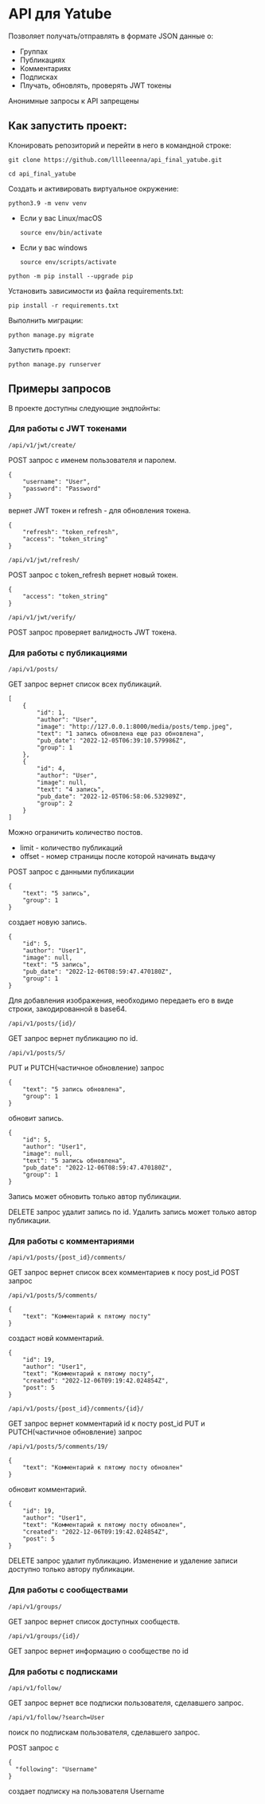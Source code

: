 # API для Yatube
Позволяет получать/отправлять в формате JSON данные о:
- Группах
- Публикациях
- Комментариях
- Подписках
- Плучать, обновлять, проверять JWT токены

Анонимные запросы к API запрещены

## Как запустить проект:

Клонировать репозиторий и перейти в него в командной строке:

```
git clone https://github.com/lllleeenna/api_final_yatube.git
```

```
cd api_final_yatube
```

Cоздать и активировать виртуальное окружение:

```
python3.9 -m venv venv
```

* Если у вас Linux/macOS

    ```
    source env/bin/activate
    ```

* Если у вас windows

    ```
    source env/scripts/activate
    ```

```
python -m pip install --upgrade pip
```

Установить зависимости из файла requirements.txt:

```
pip install -r requirements.txt
```

Выполнить миграции:

```
python manage.py migrate
```

Запустить проект:

```
python manage.py runserver
```

## Примеры запросов
В проекте доступны следующие эндпойнты:

### Для работы с JWT токенами
```
/api/v1/jwt/create/
```
POST запрос с именем пользователя и паролем.
```
{
    "username": "User",
    "password": "Password"
}
```
вернет JWT токен и refresh - для обновления токена.
```
{
    "refresh": "token_refresh",
    "access": "token_string"
}
```

```
/api/v1/jwt/refresh/
```
POST запрос с token_refresh вернет новый токен.
```
{
    "access": "token_string"
}
```

```
/api/v1/jwt/verify/
```
POST запрос проверяет валидность JWT токена.

###  Для работы с публикациями
```
/api/v1/posts/
```
GET запрос вернет список всех публикаций.
```
[
    {
        "id": 1,
        "author": "User",
        "image": "http://127.0.0.1:8000/media/posts/temp.jpeg",
        "text": "1 запись обновлена еще раз обновлена",
        "pub_date": "2022-12-05T06:39:10.579986Z",
        "group": 1
    },
    {
        "id": 4,
        "author": "User",
        "image": null,
        "text": "4 запись",
        "pub_date": "2022-12-05T06:58:06.532989Z",
        "group": 2
    }
]
```
Можно ограничить количество постов.
- limit - количество публикаций
- offset - номер страницы после которой начинать выдачу

POST запрос с данными публикации
```
{
    "text": "5 запись",
    "group": 1
}
```
создает новую запись.
```
{
    "id": 5,
    "author": "User1",
    "image": null,
    "text": "5 запись",
    "pub_date": "2022-12-06T08:59:47.470180Z",
    "group": 1
}
```
Для добавления изображения, необходимо передаеть его в виде строки, закодированной в base64.


```
/api/v1/posts/{id}/
```
GET запрос вернет публикацию по id.

```
/api/v1/posts/5/
```
PUT и PUTCH(частичное обновление) запрос
```
{
    "text": "5 запись обновлена",
    "group": 1
}
```
обновит запись.
```
{
    "id": 5,
    "author": "User1",
    "image": null,
    "text": "5 запись обновлена",
    "pub_date": "2022-12-06T08:59:47.470180Z",
    "group": 1
}
```
Запись может обновить только автор публикации.

DELETE запрос удалит запись по id. Удалить запись может только автор публикации.


###  Для работы с комментариями
```
/api/v1/posts/{post_id}/comments/
```
GET запрос вернет список всех комментариев к посу post_id
POST запрос
```
/api/v1/posts/5/comments/
```
```
{
    "text": "Комментарий к пятому посту"
}
```
создаст новй комментарий.
```
{
    "id": 19,
    "author": "User1",
    "text": "Комментарий к пятому посту",
    "created": "2022-12-06T09:19:42.024854Z",
    "post": 5
}
```

```
/api/v1/posts/{post_id}/comments/{id}/
```
GET запрос вернет комментарий id к посту post_id 
PUT и PUTCH(частичное обновление) запрос
```
/api/v1/posts/5/comments/19/
```
```
{
    "text": "Комментарий к пятому посту обновлен"
}
```
обновит комментарий.
```
{
    "id": 19,
    "author": "User1",
    "text": "Комментарий к пятому посту обновлен",
    "created": "2022-12-06T09:19:42.024854Z",
    "post": 5
}
```
DELETE запрос удалит публикацию.
Изменение и удаление записи доступно только автору публикации.


###  Для работы с сообществами
```
/api/v1/groups/
```
GET запрос вернет список доступных сообществ.

```
/api/v1/groups/{id}/
```
GET запрос вернет информацию о сообществе по id


###  Для работы с подписками
```
/api/v1/follow/
```
GET запрос вернет все подписки пользователя, сделавшего запрос.

```
/api/v1/follow/?search=User
```
поиск по подпискам пользователя, сделавшего запрос.

POST запрос с 
```
{
  "following": "Username"
}
```
создает подписку на пользователя Username
